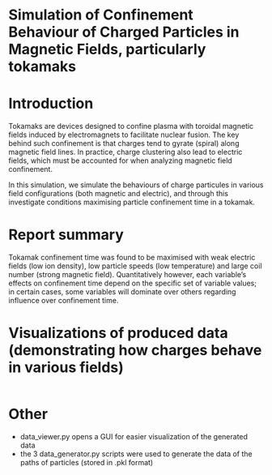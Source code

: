 # Simulation of Confinement Behaviour of Charged Particles in Magnetic Fields, particularly tokamaks

# Introduction
Tokamaks are devices designed to confine plasma with toroidal magnetic fields induced by electromagnets to facilitate nuclear fusion. The key behind such confinement is that charges tend to gyrate (spiral) along magnetic field lines. In practice, charge clustering also lead to electric fields, which must be accounted for when analyzing magnetic field confinement.

In this simulation, we simulate the behaviours of charge particules in various field configurations (both magnetic and electric), and through this investigate conditions maximising particle confinement time in a tokamak.

# Report summary
Tokamak confinement time was found to be maximised with weak electric fields (low ion density), low particle speeds (low temperature) and large coil number (strong magnetic field). Quantitatively however, each variable’s effects on confinement time depend on the specific set of variable values; in certain cases, some variables will dominate over others regarding influence over confinement time.

# Visualizations of produced data (demonstrating how charges behave in various fields)
![]()

# Other
- data_viewer.py opens a GUI for easier visualization of the generated data
- the 3 data_generator.py scripts were used to generate the data of the paths of particles (stored in .pkl format)